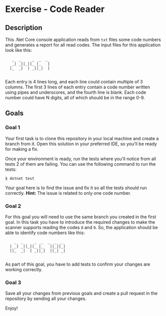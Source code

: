 # Exercise - Code Reader

## Description
This .Net Core console application reads from `txt` files some code numbers and generates a report for all read codes.
The input files for this application look like this:
```
   _  _     _  _  _ 
   _| _||_||_ |_   |
  |_  _|  | _||_|  | 
                    
```                           
Each entry is 4 lines long, and each line could contain multiple of 3 columns. The first 3 lines of each entry contain a code number written using pipes and underscores, and the fourth line is blank.
Each code number could have N digits, all of which should be in the range 0-9.

## Goals

### Goal 1
Your first task is to clone this repository in your local machine and create a branch from it. Open this solution in your preferred IDE, so you'll be ready for making a fix.

Once your environment is ready, run the tests where you'll notice from all tests 2 of them are failing. You can use the following command to run the tests:

    $ dotnet test
                             
Your goal here is to find the issue and fix it so all the tests should run correctly. 
**Hint:** The issue is related to only one code number.

### Goal 2
For this goal you will need to use the same branch you created in the first goal.
In this task you have to introduce the required changes to make the scanner supports reading the codes `8` and `9`.
So, the application should be able to identify code numbers like this: 
```
    _  _     _  _  _  _  _
  | _| _||_||_ |_   ||_||_|
  ||_  _|  | _||_|  ||_| _| 
                           
```
As part of this goal, you have to add tests to confirm your changes are working correctly.

### Goal 3
Save all your changes from previous goals and create a pull request in the repository by sending all your changes.

Enjoy!